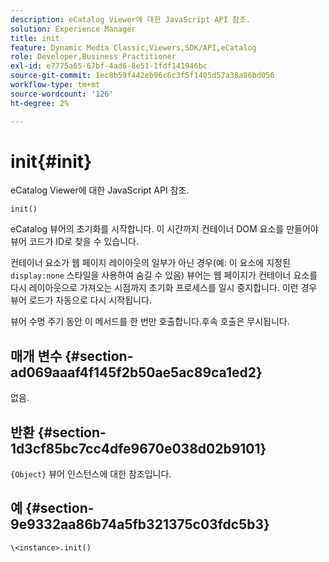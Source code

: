 ```yaml
---
description: eCatalog Viewer에 대한 JavaScript API 참조.
solution: Experience Manager
title: init
feature: Dynamic Media Classic,Viewers,SDK/API,eCatalog
role: Developer,Business Practitioner
exl-id: e7775a65-67bf-4ad6-8e51-1fdf141946bc
source-git-commit: 1ec8b59f442eb96c6c3f5f1405d57a38a86bd056
workflow-type: tm+mt
source-wordcount: '126'
ht-degree: 2%

---
```


# init{#init}

eCatalog Viewer에 대한 JavaScript API 참조.

`init()`

eCatalog 뷰어의 초기화를 시작합니다. 이 시간까지 컨테이너 DOM 요소를 만들어야 뷰어 코드가 ID로 찾을 수 있습니다.

컨테이너 요소가 웹 페이지 레이아웃의 일부가 아닌 경우(예: 이 요소에 지정된 `display:none` 스타일을 사용하여 숨길 수 있음) 뷰어는 웹 페이지가 컨테이너 요소를 다시 레이아웃으로 가져오는 시점까지 초기화 프로세스를 일시 중지합니다. 이런 경우 뷰어 로드가 자동으로 다시 시작됩니다.

뷰어 수명 주기 동안 이 메서드를 한 번만 호출합니다.후속 호출은 무시됩니다.

## 매개 변수 {#section-ad069aaaf4f145f2b50ae5ac89ca1ed2}

없음.

## 반환 {#section-1d3cf85bc7cc4dfe9670e038d02b9101}

`{Object}` 뷰어 인스턴스에 대한 참조입니다.

## 예 {#section-9e9332aa86b74a5fb321375c03fdc5b3}

```
\<instance>.init()
```
